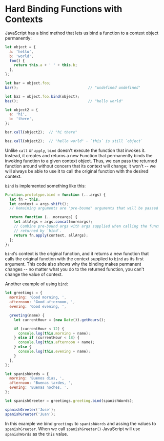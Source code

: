 # Hard Binding Functions with Contexts
JavaScript has a bind method that lets us bind a function to a context object permanently:
```js
let object = {
  a: 'hello',
  b: 'world',
  foo() {
    return this.a + ' ' + this.b;
  },
};

let bar = object.foo;
bar();                                // "undefined undefined"

let baz = object.foo.bind(object);
baz();                                // "hello world"

let object2 = {
  a: 'hi',
  b: 'there',
};

bar.call(object2);  // "hi there"

baz.call(object2);  // "hello world" - `this` is still `object`
```
Unlike `call` or `apply`, `bind` doesn't execute the function that invokes it. Instead, it creates and returns a new Function that permanently binds the invoking function to a given context object. Thus, we can pass the returned function around without concern that its context will change; it won't -- we will always be able to use it to call the original function with the desired context.

`bind` is implemented something like this:
```js
Function.prototype.bind = function (...args) {
  let fn = this;
  let context = args.shift();
  // Remaining arguments are "pre-bound" arguments that will be passed to fn

  return function (...moreargs) {
    let allArgs = args.concat(moreargs);
    // Combine pre-bound args with args supplied when calling the function
    // returned by `bind`.
    return fn.apply(context, allArgs);
  };
};
```
`bind`'s context is the original function, and it returns a new function that calls the original function with the context supplied to `bind` as its first argument. This code also shows why the binding makes permanent changes -- no matter what you do to the returned function, you can't change the value of context.

Another example of using `bind`:
```js
let greetings = {
  morning: 'Good morning, ',
  afternoon: 'Good afternoon, ',
  evening: 'Good evening, ',

  greeting(name) {
    let currentHour = (new Date()).getHours();

    if (currentHour < 12) {
      console.log(this.morning + name);
    } else if (currentHour < 18) {
      console.log(this.afternoon + name);
    } else {
      console.log(this.evening + name);
    }
  },
};

let spanishWords = {
  morning: 'Buenos dias, ',
  afternoon: 'Buenas tardes, ',
  evening: 'Buenas noches, ',
};

let spanishGreeter = greetings.greeting.bind(spanishWords);

spanishGreeter('Jose');
spanishGreeter('Juan');
```
In this example we bind `greetings` to `spanishWords` and assing the values to `spanishGreeter`.
When we call `spanishGreeter()` JavaScript will use `spanishWords` as the `this` value.
